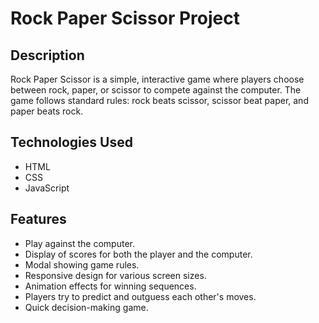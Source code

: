 
# Rock Paper Scissor Project




## Description

Rock Paper Scissor is a simple, interactive game where players choose between rock, paper, or scissor to compete against the computer. The game follows standard rules: rock beats scissor, scissor beat paper, and paper beats rock.


## Technologies Used

- HTML
- CSS
- JavaScript


## Features

- Play against the computer.
- Display of scores for both the player and the computer.
- Modal showing game rules.
- Responsive design for various screen sizes.
- Animation effects for winning sequences.
- Players try to predict and outguess each other's moves.
- Quick decision-making game.

